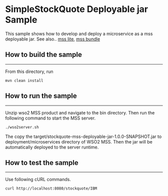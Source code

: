 # SimpleStockQuote Deployable jar Sample

This sample shows how to develop and deploy a microservice as a mss deployable jar.
See also.. [mss lite](../stockquote-mss-lite), [mss bundle](../stockquote-mss-bundle)


## How to build the sample
------------------------------------------

From this directory, run

```
mvn clean install
```

## How to run the sample
------------------------------------------

Unzip wso2 MSS product and navigate to the bin directory. Then run the following command to start the MSS server.
```
./wso2server.sh
```

The copy the target/stockquote-mss-deployable-jar-1.0.0-SNAPSHOT.jar to deployment/microservices directory of WSO2 MSS.
Then the jar will be automatically deployed to the server runtime.


## How to test the sample
------------------------------------------

Use following cURL commands.
```
curl http://localhost:8080/stockquote/IBM
```

